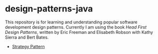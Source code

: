 # design-patterns-java

This repository is for learning and understanding popular software development design patterns. Currently I am using the book *Head First Design Patterns*, written by Eric Freeman and Elisabeth Robson with Kathy Sierra and Bert Bates.

* [Strategy Pattern](https://github.com/cyenciso/design-patterns-java/tree/main/design-patterns/Strategy-Pattern)
